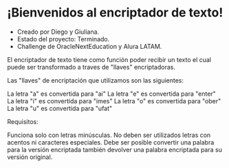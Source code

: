 <h1>¡Bienvenidos al encriptador de texto!</h1>

- Creado por Diego y Giuliana.
- Estado del proyecto: Terminado.
- Challenge de OracleNextEducation y Alura LATAM. 

El encriptador de texto tiene como función poder recibir un texto el cual puede ser transformado a traves de "llaves" encriptadoras.

Las "llaves" de encriptación que utilizamos son las siguientes:

La letra "a" es convertida para "ai"
La letra "e" es convertida para "enter"
La letra "i" es convertida para "imes"
La letra "o" es convertida para "ober"
La letra "u" es convertida para "ufat"

Requisitos:

Funciona solo con letras minúsculas.
No deben ser utilizados letras con acentos ni caracteres especiales.
Debe ser posible convertir una palabra para la versión encriptada también devolver una palabra encriptada para su versión original.

